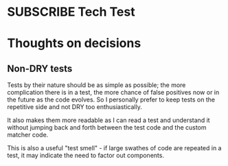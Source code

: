 # SUBSCRIBE Tech Test

# Thoughts on decisions

## Non-DRY tests

Tests by their nature should be as simple as possible; the more complication there is in a test, the more chance of false positives now or in the future as the code evolves. So I personally prefer to keep tests on the repetitive side and not DRY too enthusiastically.

It also makes them more readable as I can read a test and understand it without jumping back and forth between the test code and the custom matcher code.

This is also a useful "test smell" - if large swathes of code are repeated in a test, it may indicate the need to factor out components.

